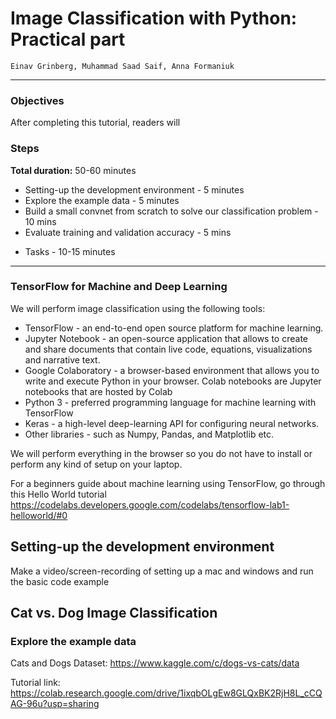 # Image Classification with Python: Practical part

```
Einav Grinberg, Muhammad Saad Saif, Anna Formaniuk
```

---


### Objectives

After completing this tutorial, readers will

### Steps

**Total duration:** 50-60 minutes

- Setting-up the development environment - 5 minutes
- Explore the example data - 5 minutes
- Build a small convnet from scratch to solve our classification problem - 10 mins
- Evaluate training and validation accuracy - 5 mins
<!-- - Importing and preparing the data - 5 minutes
- Compiling and training the model - 10 minutes
- Visualizing the training results - 5 minutes
- Using the model to predict classes for new images - 5 minutes -->
- Tasks - 10-15 minutes

---


### TensorFlow for Machine and Deep Learning

We will perform image classification using the following tools:

- TensorFlow - an end-to-end open source platform for machine learning.
- Jupyter Notebook - an open-source application that allows to create and share documents that contain live code, equations, visualizations and narrative text.
- Google Colaboratory - a browser-based environment that allows you to write and execute Python in your browser. Colab notebooks are Jupyter notebooks that are hosted by Colab
- Python 3 - preferred programming language for machine learning with TensorFlow
- Keras - a high-level deep-learning API for configuring neural networks.
- Other libraries - such as Numpy, Pandas, and Matplotlib etc.

We will perform everything in the browser so you do not have to install or perform any kind of setup on your laptop.

For a beginners guide about machine learning using TensorFlow, go through this Hello World tutorial https://codelabs.developers.google.com/codelabs/tensorflow-lab1-helloworld/#0

## Setting-up the development environment
Make a video/screen-recording of setting up a mac and windows and run the basic code example

## Cat vs. Dog Image Classification

### Explore the example data

Cats and Dogs Dataset: https://www.kaggle.com/c/dogs-vs-cats/data

Tutorial link: https://colab.research.google.com/drive/1ixqbOLgEw8GLQxBK2RjH8L_cCQAG-96u?usp=sharing